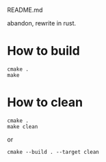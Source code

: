 README.md

abandon, rewrite in rust.

# How to build

```shell
cmake .
make
```

# How to clean

```shell
cmake .
make clean
```
or
```shell
cmake --build . --target clean
```
